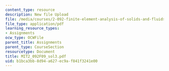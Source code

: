 ```yaml
---
content_type: resource
description: New file Upload
file: /media/courses/2-092-finite-element-analysis-of-solids-and-fluids-i-fall-2009/b1bca3bb8d94a627ec9af841f3241e00_MIT2_092F09_sol3.pdf
file_type: application/pdf
learning_resource_types:
- Assignments
ocw_type: OCWFile
parent_title: Assignments
parent_type: CourseSection
resourcetype: Document
title: MIT2_092F09_sol3.pdf
uid: b1bca3bb-8d94-a627-ec9a-f841f3241e00
---
```

